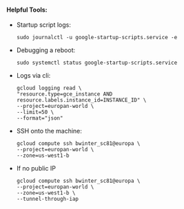 #### Helpful Tools:

- Startup script logs:

  ```shell
  sudo journalctl -u google-startup-scripts.service -e
  ```

- Debugging a reboot:

  ```shell
  sudo systemctl status google-startup-scripts.service
  ```

- Logs via cli:

  ```shell
  gcloud logging read \
  "resource.type=gce_instance AND resource.labels.instance_id=INSTANCE_ID" \
  --project=europan-world \
  --limit=50 \
  --format="json"
  ```

- SSH onto the machine:

  ```shell
  gcloud compute ssh bwinter_sc81@europa \
  --project=europan-world \
  --zone=us-west1-b
  ```

- If no public IP

  ```shell
  gcloud compute ssh bwinter_sc81@europa \
  --project=europan-world \
  --zone=us-west1-b \
  --tunnel-through-iap
  ```
